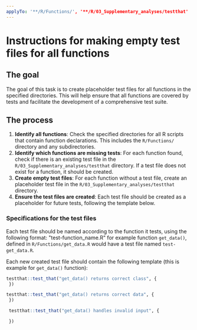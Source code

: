 ```yaml
---
applyTo: '**/R/Functions/', '**/R/03_Supplementary_analyses/testthat' 
---
```


# Instructions for making empty test files for all functions

## The goal

The goal of this task is to create placeholder test files for all functions in the specified directories. This will help ensure that all functions are covered by tests and facilitate the development of a comprehensive test suite.

## The process

1. **Identify all functions**: Check the specified directories for all R scripts that contain function declarations. This includes the `R/Functions/` directory and any subdirectories.
2. **Identify which functions are missing tests**: For each function found, check if there is an existing test file in the `R/03_Supplementary_analyses/testthat` directory. If a test file does not exist for a function, it should be created.
3. **Create empty test files**: For each function without a test file, create an placeholder test file in the `R/03_Supplementary_analyses/testthat` directory.
4. **Ensure the test files are created**: Each test file should be created  as a placeholder for future tests, following the template below.

### Specifications for the test files

Each test file should be named according to the function it tests, using the following format: "test-function_name.R" for example function `get_data()`, defined in `R/Functions/get_data.R` would have a test file named `test-get_data.R`.

Each new created test file should contain the following template (this is example for `get_data()` function):
```r
testthat::test_that("get_data() returns correct class", {
 })

testthat::test_that("get_data() returns correct data", {
 })

 testthat::test_that("get_data() handles invalid input", {

 })
```
